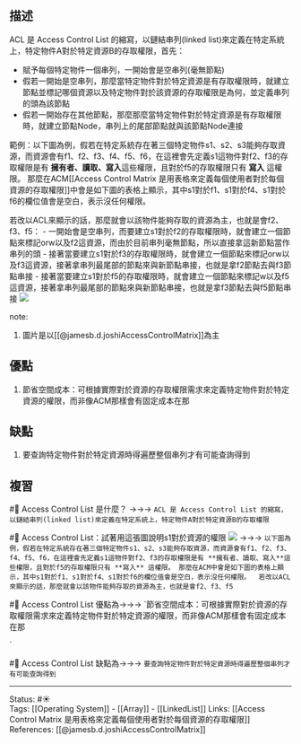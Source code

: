 

## 描述

ACL 是 Access Control List 的縮寫，以鏈結串列(linked list)來定義在特定系統上，特定物件A對於特定資源B的存取權限，首先：
- 賦予每個特定物件一個串列，一開始會是空串列(毫無節點)
- 假若一開始是空串列，那麼當特定物件對於特定資源是有存取權限時，就建立節點並標記哪個資源以及特定物件對於該資源的存取權限是為何，並定義串列的頭為該節點
- 假若一開始存在其他節點，那麼那麼當特定物件對於特定資源是有存取權限時，就建立節點Node，串列上的尾部節點就與該節點Node連接


範例：以下圖為例，假若在特定系統存在著三個特定物件s1、s2、s3能夠存取資源，而資源會有f1、f2、f3、f4、f5、f6，在這裡會先定義s1這物件對f2、f3的存取權限是有 **擁有者、讀取、寫入**這些權限，且對於f5的存取權限只有 **寫入** 這權限。 那麼在ACM[[Access Control Matrix 是用表格來定義每個使用者對於每個資源的存取權限]]中會是如下圖的表格上顯示，其中s1對於f1、s1對於f4、s1對於f6的欄位值會是空白，表示沒任何權限。

若改以ACL來顯示的話，那麼就會以該物件能夠存取的資源為主，也就是會f2、f3、f5：
	- 一開始會是空串列，而要建立s1對於f2的存取權限時，就會建立一個節點來標記orw以及f2這資源，而由於目前串列毫無節點，所以直接拿這新節點當作串列的頭
	- 接著當要建立s1對於f3的存取權限時，就會建立一個節點來標記orw以及f3這資源，接著拿串列最尾部的節點來與新節點串接，也就是拿f2節點去與f3節點串接
	- 接著當要建立s1對於f5的存取權限時，就會建立一個節點來標記w以及f5這資源，接著拿串列最尾部的節點來與新節點串接，也就是拿f3節點去與f5節點串接
![](https://www.researchgate.net/profile/James-Joshi/publication/27233516/figure/fig1/AS:638408414220289@1529219835691/An-access-control-matrix-and-its-access-control-list-and-capability-list.png)

note: 
1. 圖片是以[[@jamesb.d.joshiAccessControlMatrix]]為主
## 優點
1. 節省空間成本：可根據實際對於資源的存取權限需求來定義特定物件對於特定資源的權限，而非像ACM那樣會有固定成本在那


## 缺點
1. 要查詢特定物件對於特定資源時得遍歷整個串列才有可能查詢得到


## 複習
#🧠 Access Control List 是什麼？ ->->-> `ACL 是 Access Control List 的縮寫，以鏈結串列(linked list)來定義在特定系統上，特定物件A對於特定資源B的存取權限`
<!--SR:!2022-10-07,88,250-->

#🧠 Access Control List：試著用這張圖說明s1對於資源的權限 ![](https://www.researchgate.net/profile/James-Joshi/publication/27233516/figure/fig1/AS:638408414220289@1529219835691/An-access-control-matrix-and-its-access-control-list-and-capability-list.png)  ->->-> `以下圖為例，假若在特定系統存在著三個特定物件s1、s2、s3能夠存取資源，而資源會有f1、f2、f3、f4、f5、f6，在這裡會先定義s1這物件對f2、f3的存取權限是有 **擁有者、讀取、寫入**這些權限，且對於f5的存取權限只有 **寫入** 這權限。 那麼在ACM中會是如下圖的表格上顯示，其中s1對於f1、s1對於f4、s1對於f6的欄位值會是空白，表示沒任何權限。  若改以ACL來顯示的話，那麼就會以該物件能夠存取的資源為主，也就是會f2、f3、f5`
<!--SR:!2022-09-02,65,250-->


#🧠 Access Control List  優點為->->-> `節省空間成本：可根據實際對於資源的存取權限需求來定義特定物件對於特定資源的權限，而非像ACM那樣會有固定成本在那
<!--SR:!2022-10-10,90,250-->
`

#🧠 Access Control List  缺點為->->-> `要查詢特定物件對於特定資源時得遍歷整個串列才有可能查詢得到`
<!--SR:!2022-09-01,65,250-->

---
Status: #☀️  
Tags:
[[Operating System]]  - [[Array]] - [[LinkedList]]
Links:
[[Access Control Matrix 是用表格來定義每個使用者對於每個資源的存取權限]]
References:
[[@jamesb.d.joshiAccessControlMatrix]]